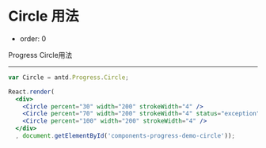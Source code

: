 # Circle 用法

- order: 0

Progress Circle用法

---

````jsx
var Circle = antd.Progress.Circle;

React.render(
  <div>
    <Circle percent="30" width="200" strokeWidth="4" />
    <Circle percent="70" width="200" strokeWidth="4" status="exception" />
    <Circle percent="100" width="200" strokeWidth="4" />
  </div>
  , document.getElementById('components-progress-demo-circle'));
````
